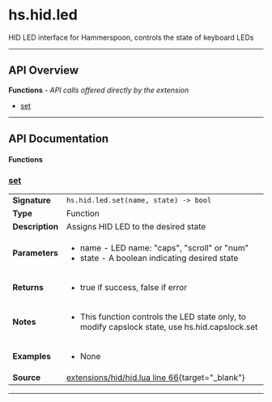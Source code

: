 # hs.hid.led

HID LED interface for Hammerspoon, controls the state of keyboard LEDs

---

## API Overview
**Functions** - _API calls offered directly by the extension_
 * [set](#set)


---

## API Documentation

#### Functions


### [set](#set)

|                                             |                                                                                     |
| --------------------------------------------|-------------------------------------------------------------------------------------|
| **Signature**                               | `hs.hid.led.set(name, state) -> bool`                                                                    |
| **Type**                                    | Function                                                                     |
| **Description**                             | Assigns HID LED to the desired state                                                                     |
| **Parameters**                              | <ul><li>name  - LED name: "caps", "scroll" or "num"</li><li>state - A boolean indicating desired state</li></ul> |
| **Returns**                                 | <ul><li>true if success, false if error</li></ul>          |
| **Notes**                                   | <ul><li>This function controls the LED state only, to modify capslock state, use hs.hid.capslock.set</li></ul> |
| **Examples**                                | <ul><li>None</li></ul> |
| **Source**                                  | [extensions/hid/hid.lua line 66](https://github.com/CommandPost/CommandPost-App/blob/master/extensions/hid/hid.lua#L66){target="_blank"} |

---

